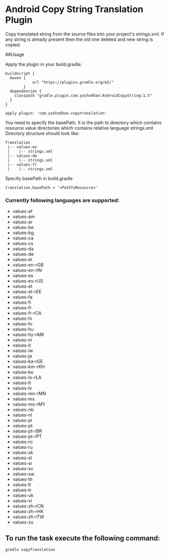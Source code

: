 # Android Copy String Translation Plugin
Copy translated string from the source files into your project's strings.xml. If any string is already present then the old one deleted and new string is copied.

##Usage

Apply the plugin in your build.gradle:

``` 
buildscript {
  maven {
            url "https://plugins.gradle.org/m2/"
        }
  dependencies {
    classpath "gradle.plugin.com.yashodhan:AndroidCopyString:1.5"
  }
}

apply plugin: 'com.yashodhan.copytranslation'

```

You need to specify the basePath. It is the path to directory which contains resource value directories which contains relative language strings.xml
Directory structure should look like:
```
Translation
 |-- values-es
 |    |-- strings.xml
 |-- values-de
 |    |-- strings.xml
 |-- values-fr
 |    |-- strings.xml
```
Specify basePath in build.gradle
```
translation.basePath = '<PathToResource>'
```

### Currently following languages are supported:
  - values-af
  - values-am
  - values-ar
  - values-be
  - values-bg
  - values-ca
  - values-cs
  - values-da
  - values-de
  - values-el
  - values-en-rGB
  - values-en-rIN
  - values-es
  - values-es-rUS
  - values-et
  - values-et-rEE
  - values-fa
  - values-fi
  - values-fr
  - values-fr-rCA
  - values-hi
  - values-hr
  - values-hu
  - values-hy-rAM
  - values-in
  - values-it
  - values-iw
  - values-ja
  - values-ka-rGE
  - values-km-rKH
  - values-ko
  - values-lo-rLA
  - values-lt
  - values-lv
  - values-mn-rMN
  - values-ms
  - values-ms-rMY
  - values-nb
  - values-nl
  - values-pl
  - values-pt
  - values-pt-rBR
  - values-pt-rPT
  - values-ro
  - values-ru
  - values-sk
  - values-sl
  - values-sr
  - values-sv
  - values-sw
  - values-th
  - values-tl
  - values-tr
  - values-uk
  - values-vi
  - values-zh-rCN
  - values-zh-rHK
  - values-zh-rTW
  - values-zu
  
## To run the task execute the following command:
```
gradle copyTranslation
```
